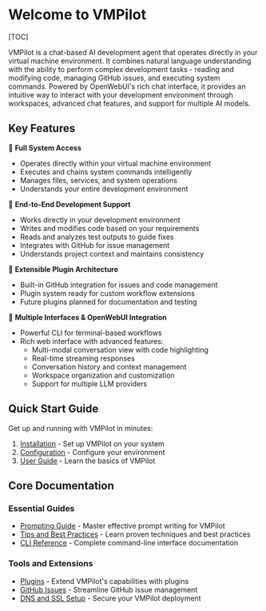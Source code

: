 # Welcome to VMPilot

[TOC]

VMPilot is a chat-based AI development agent that operates directly in your virtual machine environment. It combines natural language understanding with the ability to perform complex development tasks - reading and modifying code, managing GitHub issues, and executing system commands. Powered by OpenWebUI's rich chat interface, it provides an intuitive way to interact with your development environment through workspaces, advanced chat features, and support for multiple AI models.

## Key Features

🔹 **Full System Access**

- Operates directly within your virtual machine environment
- Executes and chains system commands intelligently
- Manages files, services, and system operations
- Understands your entire development environment

🔹 **End-to-End Development Support**

- Works directly in your development environment
- Writes and modifies code based on your requirements
- Reads and analyzes test outputs to guide fixes
- Integrates with GitHub for issue management
- Understands project context and maintains consistency

🔹 **Extensible Plugin Architecture**

- Built-in GitHub integration for issues and code management
- Plugin system ready for custom workflow extensions
- Future plugins planned for documentation and testing

🔹 **Multiple Interfaces & OpenWebUI Integration**

- Powerful CLI for terminal-based workflows
- Rich web interface with advanced features:
  - Multi-modal conversation view with code highlighting
  - Real-time streaming responses
  - Conversation history and context management
  - Workspace organization and customization
  - Support for multiple LLM providers

## Quick Start Guide

Get up and running with VMPilot in minutes:

1. [Installation](installation.md) - Set up VMPilot on your system
2. [Configuration](configuration.md) - Configure your environment
3. [User Guide](user-guide.md) - Learn the basics of VMPilot

## Core Documentation

### Essential Guides
- [Prompting Guide](prompting.md) - Master effective prompt writing for VMPilot
- [Tips and Best Practices](tips.md) - Learn proven techniques and best practices
- [CLI Reference](cli.md) - Complete command-line interface documentation

### Tools and Extensions
- [Plugins](plugins/overview.md) - Extend VMPilot's capabilities with plugins
- [GitHub Issues](plugins/github.md) - Streamline GitHub issue management
- [DNS and SSL Setup](dns_ssl_setup.md) - Secure your VMPilot deployment
